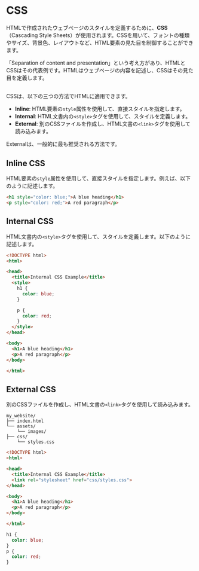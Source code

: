 # CSS

HTMLで作成されたウェブページのスタイルを定義するために、**CSS**（Cascading Style Sheets）が使用されます。CSSを用いて、フォントの種類やサイズ、背景色、レイアウトなど、HTML要素の見た目を制御することができます。

「Separation of content and presentation」という考え方があり、HTMLとCSSはその代表例です。HTMLはウェブページの内容を記述し、CSSはその見た目を定義します。

##

CSSは、以下の三つの方法でHTMLに適用できます。

- **Inline**: HTML要素の`style`属性を使用して、直接スタイルを指定します。
- **Internal**: HTML文書内の`<style>`タグを使用して、スタイルを定義します。
- **External**: 別のCSSファイルを作成し、HTML文書の`<link>`タグを使用して読み込みます。

Externalは、一般的に最も推奨される方法です。

## Inline CSS

HTML要素の`style`属性を使用して、直接スタイルを指定します。例えば、以下のように記述します。

```html
<h1 style="color: blue;">A blue heading</h1>
<p style="color: red;">A red paragraph</p>
```

## Internal CSS

HTML文書内の`<style>`タグを使用して、スタイルを定義します。以下のように記述します。

```html
<!DOCTYPE html>
<html>

<head>
  <title>Internal CSS Example</title>
  <style>
    h1 {
      color: blue;
    }

    p {
      color: red;
    }
  </style>
</head>

<body>
  <h1>A blue heading</h1>
  <p>A red paragraph</p>
</body>

</html>
```

## External CSS

別のCSSファイルを作成し、HTML文書の`<link>`タグを使用して読み込みます。

```
my_website/
├── index.html
└── assets/
    └── images/
├── css/
    └── styles.css
```

```html
<!DOCTYPE html>
<html>

<head>
  <title>Internal CSS Example</title>
  <link rel="stylesheet" href="css/styles.css">
</head>

<body>
  <h1>A blue heading</h1>
  <p>A red paragraph</p>
</body>

</html>
```

```css
h1 {
  color: blue;
}
p {
  color: red;
}
```